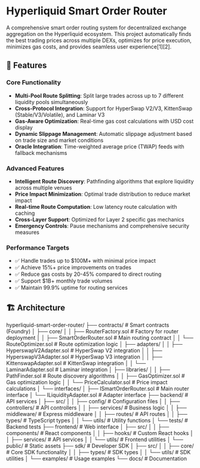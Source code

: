 # Hyperliquid Smart Order Router

A comprehensive smart order routing system for decentralized exchange aggregation on the Hyperliquid ecosystem. This project automatically finds the best trading prices across multiple DEXs, optimizes for price execution, minimizes gas costs, and provides seamless user experience[1][2].

## 🚀 Features

### Core Functionality
- **Multi-Pool Route Splitting**: Split large trades across up to 7 different liquidity pools simultaneously
- **Cross-Protocol Integration**: Support for HyperSwap V2/V3, KittenSwap (Stable/V3/Volatile), and Laminar V3
- **Gas-Aware Optimization**: Real-time gas cost calculations with USD cost display
- **Dynamic Slippage Management**: Automatic slippage adjustment based on trade size and market conditions
- **Oracle Integration**: Time-weighted average price (TWAP) feeds with fallback mechanisms

### Advanced Features
- **Intelligent Route Discovery**: Pathfinding algorithms that explore liquidity across multiple venues
- **Price Impact Minimization**: Optimal trade distribution to reduce market impact
- **Real-time Route Computation**: Low latency route calculation with caching
- **Cross-Layer Support**: Optimized for Layer 2 specific gas mechanics
- **Emergency Controls**: Pause mechanisms and comprehensive security measures

### Performance Targets
- ✅ Handle trades up to $100M+ with minimal price impact
- ✅ Achieve 15%+ price improvements on trades
- ✅ Reduce gas costs by 20-45% compared to direct routing
- ✅ Support $1B+ monthly trade volumes
- ✅ Maintain 99.9% uptime for routing services

## 🏗️ Architecture

hyperliquid-smart-order-router/
├── contracts/                     # Smart contracts (Foundry)
│   ├── core/
│   │   ├── RouterFactory.sol      # Factory for router deployment
│   │   ├── SmartOrderRouter.sol   # Main routing contract
│   │   └── RouteOptimizer.sol     # Route optimization logic
│   ├── adapters/
│   │   ├── HyperswapV2Adapter.sol # HyperSwap V2 integration
│   │   ├── HyperswapV3Adapter.sol # HyperSwap V3 integration
│   │   ├── KittenswapAdapter.sol  # KittenSwap integration
│   │   └── LaminarAdapter.sol     # Laminar integration
│   ├── libraries/
│   │   ├── PathFinder.sol         # Route discovery algorithms
│   │   ├── GasOptimizer.sol       # Gas optimization logic
│   │   └── PriceCalculator.sol    # Price impact calculations
│   └── interfaces/
│       ├── ISmartOrderRouter.sol  # Main router interface
│       └── ILiquidityAdapter.sol  # Adapter interface
├── backend/                       # API services
│   ├── src/
│   │   ├── config/               # Configuration files
│   │   ├── controllers/          # API controllers
│   │   ├── services/             # Business logic
│   │   ├── middleware/           # Express middleware
│   │   ├── routes/              # API routes
│   │   ├── types/               # TypeScript types
│   │   └── utils/               # Utility functions
│   └── tests/                   # Backend tests
├── frontend/                     # Web interface
│   ├── src/
│   │   ├── components/          # React components
│   │   ├── hooks/               # Custom React hooks
│   │   ├── services/            # API services
│   │   └── utils/               # Frontend utilities
│   └── public/                  # Static assets
├── sdk/                         # Developer SDK
│   ├── src/
│   │   ├── core/                # Core SDK functionality
│   │   ├── types/               # SDK types
│   │   └── utils/               # SDK utilities
│   └── examples/                # Usage examples
└── docs/                        # Documentation


